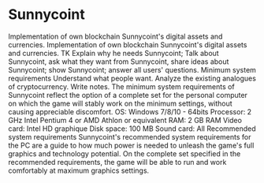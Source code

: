 # Sunnycoint
Implementation of own blockchain Sunnycoint's digital assets and currencies.
Implementation of own blockchain
Sunnycoint's digital assets and currencies.
TK
Explain why he needs Sunnycoint;
Talk about Sunnycoint, ask what they want from Sunnycoint, share ideas about Sunnycoint;
show Sunnycoint;
answer all users' questions.
Minimum system requirements
Understand what people want.
Analyze the existing analogues of cryptocurrency. Write notes.
The minimum system requirements of Sunnycoint reflect the option of a complete set for the personal computer on which the game will stably work on the minimum settings, without causing appreciable discomfort.
OS: Windows 7/8/10 - 64bits
Processor: 2 GHz Intel Pentium 4 or AMD Athlon or equivalent
RAM: 2 GB RAM
Video card: Intel HD graphique
Disk space: 100 MB
Sound card: All
Recommended system requirements
Sunnycoint's recommended system requirements for the PC are a guide to how much power is needed to unleash the game's full graphics and technology potential. On the complete set specified in the recommended requirements,
the game will be able to run and work comfortably at maximum graphics settings.

